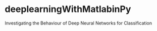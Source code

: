 # deeplearningWithMatlabinPy
Investigating the Behaviour of Deep Neural Networks for Classification
